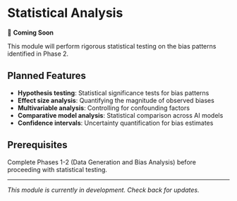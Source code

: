 # Statistical Analysis

🚧 **Coming Soon**

This module will perform rigorous statistical testing on the bias patterns identified in Phase 2.

## Planned Features

- **Hypothesis testing**: Statistical significance tests for bias patterns
- **Effect size analysis**: Quantifying the magnitude of observed biases
- **Multivariable analysis**: Controlling for confounding factors
- **Comparative model analysis**: Statistical comparison across AI models
- **Confidence intervals**: Uncertainty quantification for bias estimates

## Prerequisites

Complete Phases 1-2 (Data Generation and Bias Analysis) before proceeding with statistical testing.

---
*This module is currently in development. Check back for updates.* 